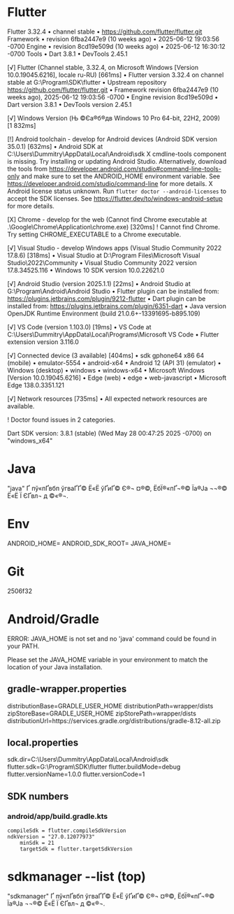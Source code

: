 ﻿# Flutter
Flutter 3.32.4 • channel stable • https://github.com/flutter/flutter.git
Framework • revision 6fba2447e9 (10 weeks ago) • 2025-06-12 19:03:56 -0700
Engine • revision 8cd19e509d (10 weeks ago) • 2025-06-12 16:30:12 -0700
Tools • Dart 3.8.1 • DevTools 2.45.1

[√] Flutter (Channel stable, 3.32.4, on Microsoft Windows [Version 10.0.19045.6216], locale ru-RU) [661ms]
    • Flutter version 3.32.4 on channel stable at G:\Program\SDK\flutter
    • Upstream repository https://github.com/flutter/flutter.git
    • Framework revision 6fba2447e9 (10 weeks ago), 2025-06-12 19:03:56 -0700
    • Engine revision 8cd19e509d
    • Dart version 3.8.1
    • DevTools version 2.45.1

[√] Windows Version (Њ ©Єа®б®дв Windows 10 Pro 64-bit, 22H2, 2009) [1 832ms]

[!] Android toolchain - develop for Android devices (Android SDK version 35.0.1) [632ms]
    • Android SDK at C:\Users\Dummitry\AppData\Local\Android\sdk
    X cmdline-tools component is missing.
      Try installing or updating Android Studio.
      Alternatively, download the tools from https://developer.android.com/studio#command-line-tools-only and make sure to set the ANDROID_HOME environment variable.
      See https://developer.android.com/studio/command-line for more details.
    X Android license status unknown.
      Run `flutter doctor --android-licenses` to accept the SDK licenses.
      See https://flutter.dev/to/windows-android-setup for more details.

[X] Chrome - develop for the web (Cannot find Chrome executable at .\Google\Chrome\Application\chrome.exe) [320ms]
    ! Cannot find Chrome. Try setting CHROME_EXECUTABLE to a Chrome executable.

[√] Visual Studio - develop Windows apps (Visual Studio Community 2022 17.8.6) [318ms]
    • Visual Studio at D:\Program Files\Microsoft Visual Studio\2022\Community
    • Visual Studio Community 2022 version 17.8.34525.116
    • Windows 10 SDK version 10.0.22621.0

[√] Android Studio (version 2025.1.1) [22ms]
    • Android Studio at G:\Program\Android\Android Studio
    • Flutter plugin can be installed from:
       https://plugins.jetbrains.com/plugin/9212-flutter
    • Dart plugin can be installed from:
       https://plugins.jetbrains.com/plugin/6351-dart
    • Java version OpenJDK Runtime Environment (build 21.0.6+-13391695-b895.109)

[√] VS Code (version 1.103.0) [19ms]
    • VS Code at C:\Users\Dummitry\AppData\Local\Programs\Microsoft VS Code
    • Flutter extension version 3.116.0

[√] Connected device (3 available) [404ms]
    • sdk gphone64 x86 64 (mobile) • emulator-5554 • android-x64    • Android 12 (API 31) (emulator)
    • Windows (desktop)            • windows       • windows-x64    • Microsoft Windows [Version 10.0.19045.6216]
    • Edge (web)                   • edge          • web-javascript • Microsoft Edge 138.0.3351.121

[√] Network resources [735ms]
    • All expected network resources are available.

! Doctor found issues in 2 categories.

Dart SDK version: 3.8.1 (stable) (Wed May 28 00:47:25 2025 -0700) on "windows_x64"

# Java
"java" ­Ґ пў«пҐвбп ў­гваҐ­­Ґ© Ё«Ё ў­Ґи­Ґ©
Є®¬ ­¤®©, ЁбЇ®«­пҐ¬®© Їа®Ја ¬¬®© Ё«Ё Ї ЄҐв­л¬ д ©«®¬.

# Env
ANDROID_HOME=
ANDROID_SDK_ROOT=
JAVA_HOME=
# Git
2506f32
# Android/Gradle

ERROR: JAVA_HOME is not set and no 'java' command could be found in your PATH.

Please set the JAVA_HOME variable in your environment to match the
location of your Java installation.

## gradle-wrapper.properties
distributionBase=GRADLE_USER_HOME
distributionPath=wrapper/dists
zipStoreBase=GRADLE_USER_HOME
zipStorePath=wrapper/dists
distributionUrl=https\://services.gradle.org/distributions/gradle-8.12-all.zip

## local.properties
sdk.dir=C:\\Users\\Dummitry\\AppData\\Local\\Android\\sdk
flutter.sdk=G:\\Program\\SDK\\flutter
flutter.buildMode=debug
flutter.versionName=1.0.0
flutter.versionCode=1
## SDK numbers
### android/app/build.gradle.kts
    compileSdk = flutter.compileSdkVersion
    ndkVersion = "27.0.12077973"
        minSdk = 21
        targetSdk = flutter.targetSdkVersion
# sdkmanager --list (top)
"sdkmanager" ­Ґ пў«пҐвбп ў­гваҐ­­Ґ© Ё«Ё ў­Ґи­Ґ©
Є®¬ ­¤®©, ЁбЇ®«­пҐ¬®© Їа®Ја ¬¬®© Ё«Ё Ї ЄҐв­л¬ д ©«®¬.

